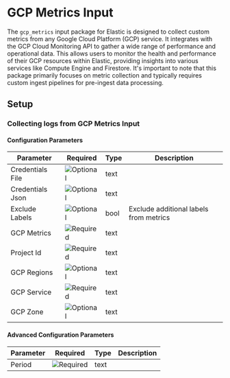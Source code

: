 # GCP Metrics Input

The `gcp_metrics` input package for Elastic is designed to collect custom metrics from any Google Cloud Platform (GCP) service. It integrates with the GCP Cloud Monitoring API to gather a wide range of performance and operational data. This
allows users to monitor the health and performance of their GCP resources within Elastic, providing insights into various services like Compute Engine and Firestore. It's important to note that this package primarily focuses on metric
collection and typically requires custom ingest pipelines for pre-ingest data processing.


## Setup

### Collecting logs from GCP Metrics Input

#### Configuration Parameters

| Parameter |  Required | Type | Description |
| --- | --- | --- | --- |
| Credentials File | ![Optional](https://img.shields.io/badge/✘-fed10c?style=flat) | text |   |
| Credentials Json | ![Optional](https://img.shields.io/badge/✘-fed10c?style=flat) | text |   |
| Exclude Labels | ![Optional](https://img.shields.io/badge/✘-fed10c?style=flat) | bool | Exclude additional labels from metrics  |
| GCP Metrics | ![Required](https://img.shields.io/badge/✔-93c93e?style=flat) | text |   |
| Project Id | ![Required](https://img.shields.io/badge/✔-93c93e?style=flat) | text |   |
| GCP Regions | ![Optional](https://img.shields.io/badge/✘-fed10c?style=flat) | text |   |
| GCP Service | ![Required](https://img.shields.io/badge/✔-93c93e?style=flat) | text |   |
| GCP Zone | ![Optional](https://img.shields.io/badge/✘-fed10c?style=flat) | text |   |

#### Advanced Configuration Parameters

| Parameter |  Required | Type | Description |
| --- | --- | --- | --- |
| Period | ![Required](https://img.shields.io/badge/✔-93c93e?style=flat) | text |   |

